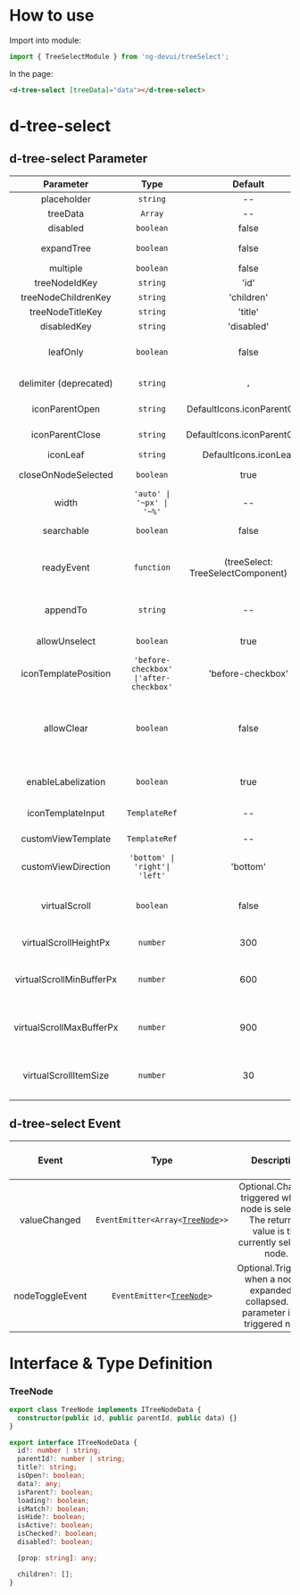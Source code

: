 # How to use

Import into module:

```ts
import { TreeSelectModule } from 'ng-devui/treeSelect';
```

In the page:

```html
<d-tree-select [treeData]="data"></d-tree-select>
```
# d-tree-select 

## d-tree-select Parameter

| Parameter | Type | Default | Description | Jump to Demo |
| :------------------: | :-------------------------------------: | :-------------------------------------: | :------------------------------------------------------------------------------------------------------------------------ | ---------------------------------------------------- |
| placeholder | `string` | -- | Optional. placeholder string | [Basic usage](demo#basic-usage) |
| treeData | `Array` | -- | Required. Source data to be displayed. | [Basic usage](demo#basic-usage) |
| disabled | `boolean` | false | Optional. The input state is forbidden. | [Basic usage](demo#basic-usage) |
| expandTree | `boolean` | false | Optional. indicating whether to expand the tree automatically. | [Basic usage](demo#basic-usage) |
| multiple | `boolean` | false | Optional. It indicates the multi-choice switch. | [Basic usage](demo#basic-usage) |
| treeNodeIdKey | `string` | 'id' | Optional. ID key name | [Custom key](demo#keys) |
| treeNodeChildrenKey | `string` | 'children' | Optional. child node key name | [Custom key](demo#keys) |
| treeNodeTitleKey | `string` | 'title' | Optional. title key name | [Custom key](demo#keys) |
| disabledKey | `string` | 'disabled' | Optional. The disabled node cannot be selected. | [Basic usage](demo#basic-usage) |
| leafOnly | `boolean` | false | Optional. This parameter is optional only for leaf nodes. | [Only leaf nodes can be selected](demo#leaf-only) |
| delimiter (deprecated) | `string` | `,` | Optional. Selected result separator (used for multiple selections) |
| iconParentOpen | `string` | DefaultIcons.iconParentOpen | Optional. Icon when a tree node is opened | [Expand and close the icon](demo#icon-parent) |
| iconParentClose | `string` | DefaultIcons.iconParentClose | Optional. Icon when a tree node is closed | [Expand and close the icon](demo#icon-parent) |
| iconLeaf | `string` | DefaultIcons.iconLeaf | Optional. node icon.  | [Custom key](demo#keys) |
| closeOnNodeSelected | `boolean` | true | Optional. When a node is selected, the drop-down list box is disabled (only for single selection). | [Custom key](demo#keys) |
| width | `'auto' \| '~px' \| '~%'` | -- | Optional. width of the drop-down list box | [Basic usage](demo#basic-usage) |
| searchable | `boolean` | false | Optional. indicating whether a tree can be searched. | [Simple search tree](demo#simple-search) |
| readyEvent | `function` | (treeSelect: TreeSelectComponent) => {} | Optional. Hook function that can be called when the component initialization is complete | [Hook called upon completion of initialization](demo#init-hooks) |
| appendTo | `string` | -- | Optional. Attach the drop-down list box to the DOM selector node of the input value. If the value is empty, the drop-down list box is in the component. | [Append To Element Capability](demo#append-to-element) |
| allowUnselect | `boolean` | true | Optional. Whether to allow deselecting selected items in single-select mode. | [Basic usage](demo#basic-usage) |
| iconTemplatePosition | `'before-checkbox' \|'after-checkbox'` | 'before-checkbox' | Optional. position of the customized template | [Customizing icons](demo#custom-icon) |
| allowClear | `boolean` | false | Optional. indicates whether to clear selected items by clicking the clear button in the text box in radio mode. The value of `allowUnselect` must be `true`. Otherwise, the experience consistency rule will be damaged. This parameter is valid only when the value of enableLabelization is false. | [Basic usage](demo#basic-usage) |
| enableLabelization | `boolean` | true | Optional. Indicates whether to enable the tagged display effect. This parameter is enabled by default when the public cloud visual function is used. | [Tag-based configuration](demo#labelization) |
| iconTemplateInput | `TemplateRef` | -- | Optional. Template of the customized icon | [Customizing icons](demo#custom-icon) |
| customViewTemplate  | `TemplateRef` | -- | Optional. The display content of a customized region can be customized. | [Custom Area](demo#custom-template) |
| customViewDirection | `'bottom' \| 'right'\| 'left'` | 'bottom' | Optional, relative position of the customViewTemplate drop-down list box | [Custom Area](demo#custom-template) |
| virtualScroll | `boolean` | false | Optional. Specifies whether to enable virtual scrolling. This parameter is usually used in scenarios with a large amount of data. | [Virtual scrolling] (demo#virtual-scroll) |
| virtualScrollHeightPx | `number` | 300| Optional. Set the height of the virtual scrolling content area(`px`). | [Virtual scroll](demo#virtual-scroll) |
| virtualScrollMinBufferPx | `number` | 600 | Optional. Set the minimum buffer size during virtual scrolling(`px`). For details, see https://material.angular.io/cdk/scrolling/overview#scrolling-over-fixed-size-items | [Virtual Scroll](demo#virtual-scroll) |
| virtualScrollMaxBufferPx | `number` | 900 | Optional. Set the maximum buffer size during virtual scrolling.(`px`) For details, see https://material.angular.io/cdk/scrolling/overview#scrolling-over-fixed-size-items | [Virtual Scroll](demo#virtual-scroll) |
| virtualScrollItemSize | `number` | 30 | Optional. Set the element size in the virtual scrolling(`px`). For details, see https://material.angular.io/cdk/scrolling/overview#scrolling-over-fixed-size-items | [Virtual Scroll](demo#virtual-scroll) |

## d-tree-select Event

| Event | Type | Description | Jump to Demo |
| :------------: | :------------: | :------------------------------------: | --------- |
| valueChanged | `EventEmitter<Array<`[`TreeNode`](#treenode)`>>` | Optional.Changes triggered when a node is selected. The returned value is the currently selected node. | [Basic usage](demo#basic-usage) |
| nodeToggleEvent | `EventEmitter<`[`TreeNode`](#treenode)`>` | Optional.Triggered when a node is expanded or collapsed. The parameter is the triggered node. | [Basic usage](demo#basic-usage) |


# Interface & Type Definition
### TreeNode

```ts
export class TreeNode implements ITreeNodeData {
  constructor(public id, public parentId, public data) {}
}

export interface ITreeNodeData {
  id?: number | string;
  parentId?: number | string;
  title?: string;
  isOpen?: boolean;
  data?: any;
  isParent?: boolean;
  loading?: boolean;
  isMatch?: boolean;
  isHide?: boolean;
  isActive?: boolean;
  isChecked?: boolean;
  disabled?: boolean;

  [prop: string]: any;

  children?: [];
}
```